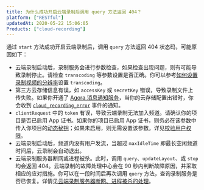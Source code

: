 ```yaml
---
title: 为什么成功开启云端录制后调用 query 方法返回 404？
platform: ["RESTful"]
updatedAt: 2020-05-22 15:06:05
Products: ["cloud-recording"]
---
```

通过 `start` 方法成功开启云端录制后，调用 `query` 方法返回 404 状态码，可能原因如下：

- 云端录制启动后，录制服务会进行参数检查，如果检查出现问题，则有可能导致录制停止。请检查 `transcoding` 等参数设置是否正确。你可以参考[如何设置录制视频的分辨率](https://docs.agora.io/cn/faq/recording_video_profile)设置 `transcoding`。
- 第三方云存储信息有误，如 `accessKey` 或 `secretKey` 错误，导致录制文件上传失败。如果你开通了 [Agora 消息通知服务](https://docs-preview.agoralab.co/cn/Agora%20Platform/ncs)，当你的云存储配置出错时，你会收到 [`cloud_recording_error`](https://docs.agora.io/cn/cloud-recording/cloud_recording_callback_rest?platform=All%20Platforms#a-name1a1-cloud_recording_error) 事件的通知。
- `clientRequest` 中的 `token` 有误，导致云端录制无法加入频道。请确认你的项目是否已启用 App 证书。如果你的项目已启用 App 证书，则务必在该参数中传入你项目的[动态秘钥](https://docs.agora.io/cn/Agora%20Platform/terms?platform=All%20Platforms#token)；如果未启用，则无需设置该参数。详见[校验用户权限](https://docs.agora.io/cn/cloud-recording/token?platform=All%20Platforms)。
- 云端录制启动后，频道内没有用户发流，当超过 `maxIdleTime` 即最长空闲频道时间后，云录制会自动退出。
- 云端录制服务器断网或进程被杀。此时，调用 `query`、`updateLayout`、或 `stop` 均会返回 404。云端录制的故障处理中心会在 90 秒内判断故障原因，并采取相应的应对措施。你可以在一段时间后再次调用 `query` 方法，查询录制服务是否已恢复。详情见[云端录制服务器断网、进程被杀的处理](/cn/faq/high-availability)。